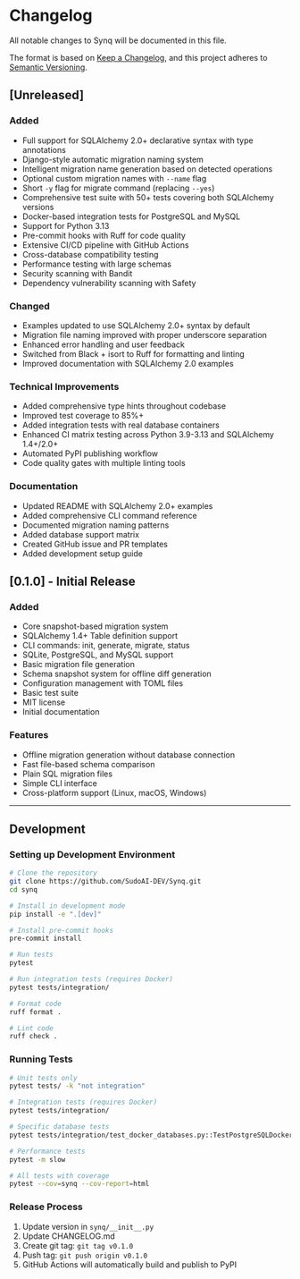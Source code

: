 # Changelog

All notable changes to Synq will be documented in this file.

The format is based on [Keep a Changelog](https://keepachangelog.com/en/1.0.0/),
and this project adheres to [Semantic Versioning](https://semver.org/spec/v2.0.0.html).

## [Unreleased]

### Added
- Full support for SQLAlchemy 2.0+ declarative syntax with type annotations
- Django-style automatic migration naming system
- Intelligent migration name generation based on detected operations
- Optional custom migration names with `--name` flag
- Short `-y` flag for migrate command (replacing `--yes`)
- Comprehensive test suite with 50+ tests covering both SQLAlchemy versions
- Docker-based integration tests for PostgreSQL and MySQL
- Support for Python 3.13
- Pre-commit hooks with Ruff for code quality
- Extensive CI/CD pipeline with GitHub Actions
- Cross-database compatibility testing
- Performance testing with large schemas
- Security scanning with Bandit
- Dependency vulnerability scanning with Safety

### Changed
- Examples updated to use SQLAlchemy 2.0+ syntax by default
- Migration file naming improved with proper underscore separation
- Enhanced error handling and user feedback
- Switched from Black + isort to Ruff for formatting and linting
- Improved documentation with SQLAlchemy 2.0 examples

### Technical Improvements
- Added comprehensive type hints throughout codebase
- Improved test coverage to 85%+
- Added integration tests with real database containers
- Enhanced CI matrix testing across Python 3.9-3.13 and SQLAlchemy 1.4+/2.0+
- Automated PyPI publishing workflow
- Code quality gates with multiple linting tools

### Documentation
- Updated README with SQLAlchemy 2.0+ examples
- Added comprehensive CLI command reference
- Documented migration naming patterns
- Added database support matrix
- Created GitHub issue and PR templates
- Added development setup guide

## [0.1.0] - Initial Release

### Added
- Core snapshot-based migration system
- SQLAlchemy 1.4+ Table definition support
- CLI commands: init, generate, migrate, status
- SQLite, PostgreSQL, and MySQL support
- Basic migration file generation
- Schema snapshot system for offline diff generation
- Configuration management with TOML files
- Basic test suite
- MIT license
- Initial documentation

### Features
- Offline migration generation without database connection
- Fast file-based schema comparison
- Plain SQL migration files
- Simple CLI interface
- Cross-platform support (Linux, macOS, Windows)

---

## Development

### Setting up Development Environment

```bash
# Clone the repository
git clone https://github.com/SudoAI-DEV/Synq.git
cd synq

# Install in development mode
pip install -e ".[dev]"

# Install pre-commit hooks
pre-commit install

# Run tests
pytest

# Run integration tests (requires Docker)
pytest tests/integration/

# Format code
ruff format .

# Lint code
ruff check .
```

### Running Tests

```bash
# Unit tests only
pytest tests/ -k "not integration"

# Integration tests (requires Docker)
pytest tests/integration/

# Specific database tests
pytest tests/integration/test_docker_databases.py::TestPostgreSQLDockerIntegration

# Performance tests
pytest -m slow

# All tests with coverage
pytest --cov=synq --cov-report=html
```

### Release Process

1. Update version in `synq/__init__.py`
2. Update CHANGELOG.md
3. Create git tag: `git tag v0.1.0`
4. Push tag: `git push origin v0.1.0`
5. GitHub Actions will automatically build and publish to PyPI
